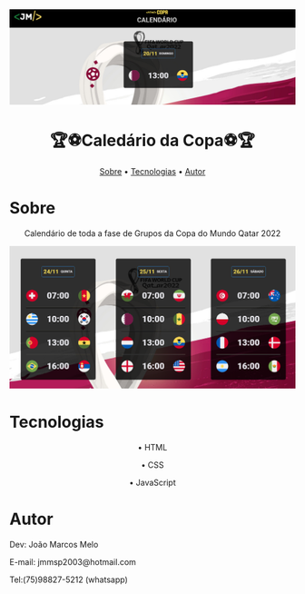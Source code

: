 <img src="img/README_Banner.png" alt="">

<h1 align="center">🏆⚽Caledário da Copa⚽🏆</h1>

<p align="center">
 <a href="#sobre">Sobre</a> •
 <a href="#tecnologias">Tecnologias</a> • 
 <a href="#autor">Autor</a> 
</p>

# Sobre

<p align="center">Calendário de toda a fase de Grupos da Copa do Mundo Qatar 2022 </p>

<img src="img/README_Banner2.png" alt="" >

# Tecnologias

<p align="center">• HTML </p>
<p align="center">• CSS</p>
<p align="center">• JavaScript</p>

# Autor

<p align="center">
<p>Dev: João Marcos Melo</p>
<p>E-mail: jmmsp2003@hotmail.com</p>
<p>Tel:(75)98827-5212 (whatsapp)</p>
</p>

